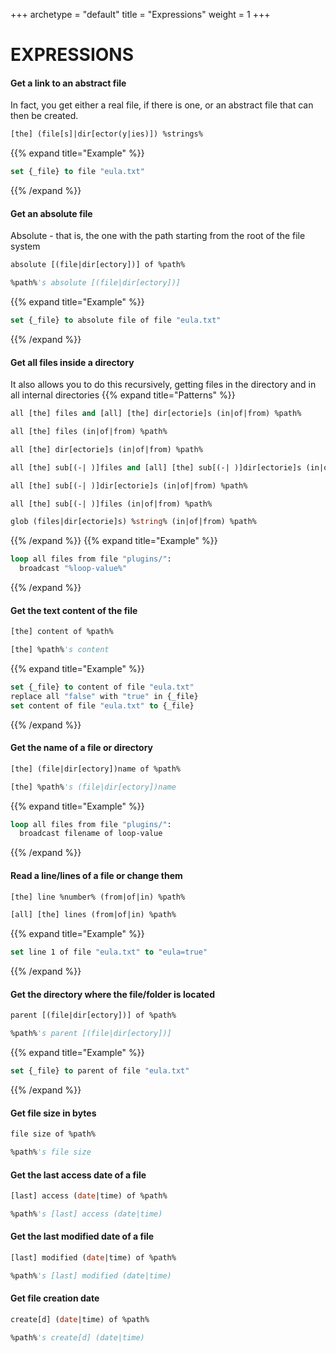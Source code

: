 +++
archetype = "default"
title = "Expressions"
weight = 1
+++
# EXPRESSIONS
#### Get a link to an abstract file
In fact, you get either a real file, if there is one, or an abstract file that can then be created.
```vb
[the] (file[s]|dir[ector(y|ies)]) %strings%
```
{{% expand title="Example" %}}
```vb
set {_file} to file "eula.txt"
```
{{% /expand %}}
#### Get an absolute file
Absolute - that is, the one with the path starting from the root of the file system
```vb
absolute [(file|dir[ectory])] of %path%
```
```vb
%path%'s absolute [(file|dir[ectory])] 
```
{{% expand title="Example" %}}
```vb
set {_file} to absolute file of file "eula.txt"
```
{{% /expand %}}
#### Get all files inside a directory
It also allows you to do this recursively, getting files in the directory and in all internal directories
{{% expand title="Patterns" %}}
```vb
all [the] files and [all] [the] dir[ectorie]s (in|of|from) %path%
```
```vb
all [the] files (in|of|from) %path%
```
```vb
all [the] dir[ectorie]s (in|of|from) %path%
```
```vb
all [the] sub[(-| )]files and [all] [the] sub[(-| )]dir[ectorie]s (in|of|from) %path%
```
```vb
all [the] sub[(-| )]dir[ectorie]s (in|of|from) %path%
```
```vb
all [the] sub[(-| )]files (in|of|from) %path%
```
```vb
glob (files|dir[ectorie]s) %string% (in|of|from) %path%
```
{{% /expand %}}
{{% expand title="Example" %}}
```vb
loop all files from file "plugins/":
  broadcast "%loop-value%"
```
{{% /expand %}}
#### Get the text content of the file
```vb
[the] content of %path%
```
```vb
[the] %path%'s content
```
{{% expand title="Example" %}}
```vb
set {_file} to content of file "eula.txt"
replace all "false" with "true" in {_file}
set content of file "eula.txt" to {_file}
```
{{% /expand %}}
#### Get the name of a file or directory
```vb
[the] (file|dir[ectory])name of %path%
```
```vb
[the] %path%'s (file|dir[ectory])name
```
{{% expand title="Example" %}}
```vb
loop all files from file "plugins/":
  broadcast filename of loop-value
```
{{% /expand %}}
#### Read a line/lines of a file or change them
```vb
[the] line %number% (from|of|in) %path%
```
```vb
[all] [the] lines (from|of|in) %path%
```
{{% expand title="Example" %}}
```vb
set line 1 of file "eula.txt" to "eula=true"
```
{{% /expand %}}
#### Get the directory where the file/folder is located
```vb
parent [(file|dir[ectory])] of %path%
```
```vb
%path%'s parent [(file|dir[ectory])]
```
{{% expand title="Example" %}}
```vb
set {_file} to parent of file "eula.txt"
```
{{% /expand %}}

#### Get file size in bytes
```vb
file size of %path%
```
```vb
%path%'s file size
```

#### Get the last access date of a file
```vb
[last] access (date|time) of %path%
```
```vb
%path%'s [last] access (date|time)
```

#### Get the last modified date of a file
```vb
[last] modified (date|time) of %path%
```
```vb
%path%'s [last] modified (date|time)
```

#### Get file creation date
```vb
create[d] (date|time) of %path%
```
```vb
%path%'s create[d] (date|time)
```